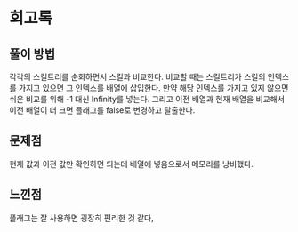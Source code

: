 # 회고록

## 풀이 방법
각각의 스킬트리를 순회하면서 스킬과 비교한다. 비교할 때는 스킬트리가 스킬의 인덱스를 가지고 있으면 그 인덱스를 배열에 삽입한다. 만약 해당 인덱스를 가지고 있지 않으면 쉬운 비교를 위해 -1 대신 Infinity를 넣는다. 그리고 이전 배열과 현재 배열을 비교해서 이전 배열이 더 크면 플래그를 false로 변경하고 탈출한다.

## 문제점
현재 값과 이전 값만 확인하면 되는데 배열에 넣음으로서 메모리를 낭비했다.

## 느낀점
플래그는 잘 사용하면 굉장히 편리한 것 같다,